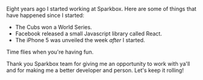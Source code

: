Eight years ago I started working at Sparkbox. Here are some of things that have happened since I started:

- The Cubs won a World Series.
- Facebook released a small Javascript library called React.
- The iPhone 5 was unveiled the week _after_ I started.

Time flies when you're having fun.

Thank you Sparkbox team for giving me an opportunity to work with ya'll and for making me a better developer and person. Let's keep it rolling!
